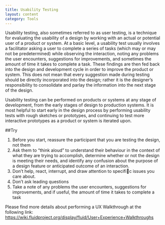 ```yaml
---
title: Usability Testing
layout: content
category: Tools
---
```


Usability testing, also sometimes referred to as user testing, is a technique for evaluating the usability of a design by working with an actual or potential user of a product or system. At a basic level, a usability test usually involves a facilitator asking a user to complete a series of tasks (which may or may not be predetermined) while observing the interaction, noting any problems the user encounters, suggestions for improvements, and sometimes the amount of time it takes to complete a task. These findings are then fed back into the design and development cycle in order to improve the product or system. This does not mean that every suggestion made during testing should be directly incorporated into the design; rather it is the designer’s responsibility to consolidate and parlay the information into the next stage of the design.

Usability testing can be performed on products or systems at any stage of development, from the early stages of design to production systems. It is most helpful to start early in the design process by performing usability tests with rough sketches or prototypes, and continuing to test more interactive prototypes as a product or system is iterated upon.

##Try
1. Before you start, reassure the participant that you are testing the design, not them
2. Ask them to “think aloud” to understand their behaviour in the context of what they are trying to accomplish, determine whether or not the design is meeting their needs, and identify any confusion about the purpose of a design feature or anticipated outcome of an interaction.
3. Don’t help, react, interrupt, and draw attention to specific issues you care about.
4. Don’t ask leading questions
5. Take a note of any problems the user encounters, suggestions for improvements, and if useful, the amount of time it takes to complete a task

Please find more details about performing a UX Walkthrough at the following link: https://wiki.fluidproject.org/display/fluid/User+Experience+Walkthroughs

